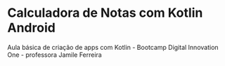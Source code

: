 # Calculadora de Notas com Kotlin Android
Aula básica de criação de apps com Kotlin - Bootcamp Digital Innovation One - professora Jamile Ferreira

